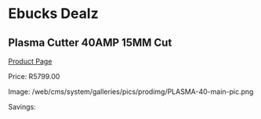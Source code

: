
# Ebucks Dealz
## Plasma Cutter 40AMP 15MM Cut
[Product Page](https://www.ebucks.com/web/shop/productSelected.do?prodId=1200589773&catId=717342768)

Price: R5799.00

Image: /web/cms/system/galleries/pics/prodimg/PLASMA-40-main-pic.png

Savings: 


	